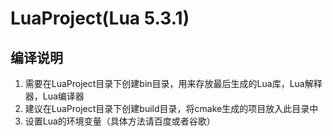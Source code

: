 # LuaProject(Lua 5.3.1)

## 编译说明
1.  需要在LuaProject目录下创建bin目录，用来存放最后生成的Lua库，Lua解释器，Lua编译器
2.  建议在LuaProject目录下创建build目录，将cmake生成的项目放入此目录中
3.  设置Lua的环境变量（具体方法请百度或者谷歌）